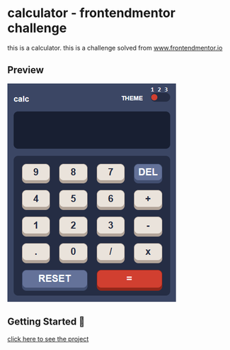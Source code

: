 # calculator - frontendmentor challenge
this is a calculator. this is a challenge solved from www.frontendmentor.io

## Preview

![](https://github.com/fabio-andres/calculator/blob/main/Captura%20de%20pantalla%202023-01-08%20213438.png)

## Getting Started 🚀

[click here to see the project]( https://fabio-andres.github.io/calculator-frontendmentor)
